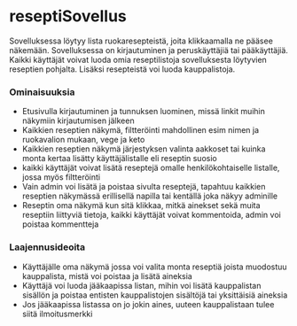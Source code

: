 # reseptiSovellus

Sovelluksessa löytyy lista ruokaresepteistä, joita klikkaamalla ne pääsee näkemään.
Sovelluksessa on kirjautuminen ja peruskäyttäjiä tai pääkäyttäjiä.
Kaikki käyttäjät voivat luoda omia reseptilistoja sovelluksesta löytyvien reseptien pohjalta.
Lisäksi resepteistä voi luoda kauppalistoja.

### Ominaisuuksia


* Etusivulla kirjautuminen ja tunnuksen luominen, missä linkit muihin näkymiin kirjautumisen jälkeen
* Kaikkien reseptien näkymä, filtteröinti mahdollinen esim nimen ja ruokavalion mukaan, vege ja keto
* Kaikkien reseptien näkymä järjestyksen valinta aakkoset tai kuinka monta kertaa lisätty käyttäjälistalle eli reseptin suosio
* kaikki käyttäjät voivat lisätä reseptejä omalle henkilökohtaiselle listalle, jossa myös filtteröinti
* Vain admin voi lisätä ja poistaa sivulta reseptejä, tapahtuu kaikkien reseptien näkymässä erillisellä napilla tai kentällä joka näkyy adminille
* Reseptin oma näkymä kun sitä klikkaa, mitkä ainekset sekä muita reseptiin liittyviä tietoja, kaikki käyttäjät voivat kommentoida, admin voi poistaa kommentteja



### Laajennusideoita

* Käyttäjälle oma näkymä jossa voi valita monta reseptiä joista muodostuu kauppalista, mistä voi poistaa ja lisätä aineksia
* Käyttäjä voi luoda jääkaapissa listan, mihin voi lisätä kauppalistan sisällön ja poistaa entisten kauppalistojen sisältöjä tai yksittäisiä aineksia
* Jos jääkaapissa listassa on jo jokin aines, uuteen kauppalistaan tulee siitä ilmoitusmerkki


